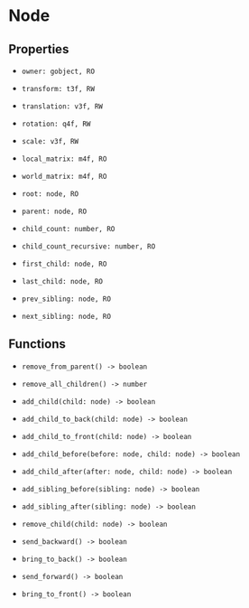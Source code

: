 # Node

## Properties

- `owner: gobject, RO`

- `transform: t3f, RW`
- `translation: v3f, RW`
- `rotation: q4f, RW`
- `scale: v3f, RW`

- `local_matrix: m4f, RO`
- `world_matrix: m4f, RO`

- `root: node, RO`
- `parent: node, RO`

- `child_count: number, RO`
- `child_count_recursive: number, RO`

- `first_child: node, RO`
- `last_child: node, RO`
- `prev_sibling: node, RO`
- `next_sibling: node, RO`

## Functions

- `remove_from_parent() -> boolean`
- `remove_all_children() -> number`

- `add_child(child: node) -> boolean`
- `add_child_to_back(child: node) -> boolean`
- `add_child_to_front(child: node) -> boolean`
- `add_child_before(before: node, child: node) -> boolean`
- `add_child_after(after: node, child: node) -> boolean`
- `add_sibling_before(sibling: node) -> boolean`
- `add_sibling_after(sibling: node) -> boolean`
- `remove_child(child: node) -> boolean`

- `send_backward() -> boolean`
- `bring_to_back() -> boolean`
- `send_forward() -> boolean`
- `bring_to_front() -> boolean`

